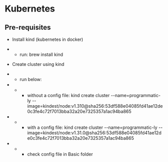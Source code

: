 # Kubernetes

## Pre-requisites
- Install kind (kubernetes in docker)
- - run: brew install kind

- Create cluster using kind
- - run below:
- - - without a config file: kind create cluster --name=programmatic-ly --image=kindest/node:v1.310@sha256:53df588e04085fd41ae12de0c3fe4c72f7013bba32a20e7325357a1ac94ba865
- - - with a config file: kind create cluster --name=programmatic-ly --image=kindest/node:v1.31.0@sha256:53df588e04085fd41ae12de0c3fe4c72f7013bba32a20e7325357a1ac94ba865

- - - check config file in Basic folder
